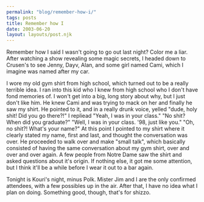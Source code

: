 ```yaml
---
permalink: "blog/remember-how-i/"
tags: posts
title: Remember how I
date: 2003-06-20
layout: layouts/post.njk
---
```


Remember how I said I wasn't going to go out last night? Color me a liar. After watching a show revealing some magic secrets, I headed down to Crusen's to see Jenny, Dayv, Alan, and some girl named Cami, which I imagine was named after my car.

I wore my old gym shirt from high school, which turned out to be a really terrible idea. I ran into this kid who I knew from high school who I don't have fond memories of. I won't get into a big, long story about why, but I just don't like him. He knew Cami and was trying to mack on her and finally he saw my shirt. He pointed to it, and in a really drunk voice, yelled "dude, holy shit! Did you go there?!" I repliead "Yeah, I was in your class." "No shit? When did you graduate?" "Well, I was in your class. '98, just like you." "Oh, no shit?! What's your name?" At this point I pointed to my shirt where it clearly stated my name, first and last, and thought the conversation was over. He proceeded to walk over and make "small talk", which basically consisted of having the same conversation about my gym shirt, over and over and over again. A few people from Notre Dame saw the shirt and asked questions about it's origin. If nothing else, it got me some attention, but I think it'll be a while before I wear it out to a bar again.

Tonight is Kouri's night, minus Polk. Mister Jim and I are the only confirmed attendees, with a few possibles up in the air. After that, I have no idea what I plan on doing. Something good, though, that's for shizzo.
